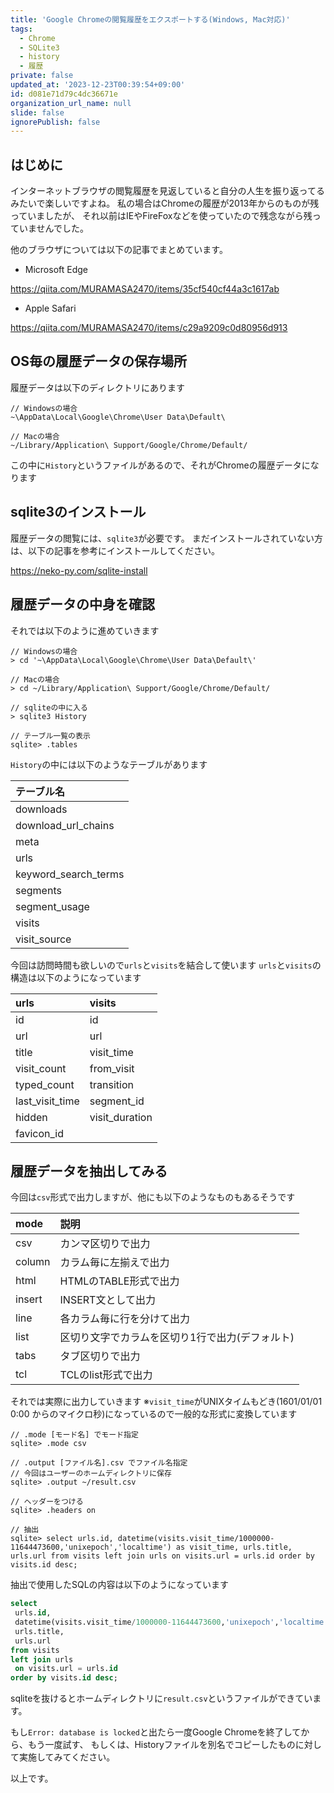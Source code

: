 ```yaml
---
title: 'Google Chromeの閲覧履歴をエクスポートする(Windows, Mac対応)'
tags:
  - Chrome
  - SQLite3
  - history
  - 履歴
private: false
updated_at: '2023-12-23T00:39:54+09:00'
id: d081e71d79c4dc36671e
organization_url_name: null
slide: false
ignorePublish: false
---
```


## はじめに

インターネットブラウザの閲覧履歴を見返していると自分の人生を振り返ってるみたいで楽しいですよね。
私の場合はChromeの履歴が2013年からのものが残っていましたが、
それ以前はIEやFireFoxなどを使っていたので残念ながら残っていませんでした。


他のブラウザについては以下の記事でまとめています。
- Microsoft Edge

https://qiita.com/MURAMASA2470/items/35cf540cf44a3c1617ab

- Apple Safari

https://qiita.com/MURAMASA2470/items/c29a9209c0d80956d913

## OS毎の履歴データの保存場所

履歴データは以下のディレクトリにあります

```
// Windowsの場合
~\AppData\Local\Google\Chrome\User Data\Default\

// Macの場合
~/Library/Application\ Support/Google/Chrome/Default/
```

この中に`History`というファイルがあるので、それがChromeの履歴データになります

## sqlite3のインストール

履歴データの閲覧には、`sqlite3`が必要です。
まだインストールされていない方は、以下の記事を参考にインストールしてください。

https://neko-py.com/sqlite-install

## 履歴データの中身を確認

それでは以下のように進めていきます

```
// Windowsの場合
> cd '~\AppData\Local\Google\Chrome\User Data\Default\'

// Macの場合
> cd ~/Library/Application\ Support/Google/Chrome/Default/

// sqliteの中に入る
> sqlite3 History

// テーブル一覧の表示
sqlite> .tables
```

`History`の中には以下のようなテーブルがあります

| テーブル名 |
|:--|
| downloads |
| download_url_chains |
| meta |
| urls |
| keyword_search_terms |
| segments |
| segment_usage |
| visits |
| visit_source |

今回は訪問時間も欲しいので`urls`と`visits`を結合して使います
`urls`と`visits`の構造は以下のようになっています

| urls | visits |
|:----|:----|
| id | id |
| url | url |
| title | visit_time |
| visit_count | from_visit |
| typed_count | transition |
| last_visit_time | segment_id |
| hidden | visit_duration |
| favicon_id | |

## 履歴データを抽出してみる

今回は`csv`形式で出力しますが、他にも以下のようなものもあるそうです

|mode  |説明   |
|:-----|:-----|
|csv      |カンマ区切りで出力|
|column   |カラム毎に左揃えで出力|
|html     |HTMLのTABLE形式で出力|
|insert   |INSERT文として出力|
|line     |各カラム毎に行を分けて出力|
|list     |区切り文字でカラムを区切り1行で出力(デフォルト)|
|tabs     |タブ区切りで出力|
|tcl      |TCLのlist形式で出力|

それでは実際に出力していきます
※`visit_time`がUNIXタイムもどき(1601/01/01 0:00 からのマイクロ秒)になっているので一般的な形式に変換しています

```
// .mode [モード名] でモード指定
sqlite> .mode csv

// .output [ファイル名].csv でファイル名指定
// 今回はユーザーのホームディレクトリに保存
sqlite> .output ~/result.csv

// ヘッダーをつける
sqlite> .headers on

// 抽出
sqlite> select urls.id, datetime(visits.visit_time/1000000-11644473600,'unixepoch','localtime') as visit_time, urls.title, urls.url from visits left join urls on visits.url = urls.id order by visits.id desc;
```
抽出で使用したSQLの内容は以下のようになっています

```sql
select 
 urls.id,
 datetime(visits.visit_time/1000000-11644473600,'unixepoch','localtime') as visit_time, 
 urls.title, 
 urls.url 
from visits 
left join urls 
 on visits.url = urls.id 
order by visits.id desc;
```

sqliteを抜けるとホームディレクトリに`result.csv`というファイルができています。

もし`Error: database is locked`と出たら一度Google Chromeを終了してから、もう一度試す、
もしくは、Historyファイルを別名でコピーしたものに対して実施してみてください。

以上です。

